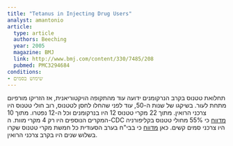 ```yaml
---
title: "Tetanus in Injecting Drug Users"
analyst: amantonio
article:
  type: article
  authors: Beeching
  year: 2005
  magazine: BMJ
  link: http://www.bmj.com/content/330/7485/208
  pubmed: PMC3294684
conditions:
- שימוש בסמים
---
```


תחלואת טטנוס בקרב הנרקומנים ידועה עוד מהתקופה הויקטוריאנית, אז הזריקו מורפיום מתחת לעור.
בשיקגו של שנות ה-50, עוד לפני שהחלו לחסן לטטנוס, רוב חולי טטנוס היו צרכני הרואין. מתוך 22 מקרי טטנוס 12 היו בנרקומנים וכל ה-12 נפטרו. מתוך 10 המקרים הנוספים היו רק 4 מקרי מוות.
ה-CDC [מדווח](https://www.cdc.gov/mmwr/preview/mmwrhtml/00051456.htm) כי 55% מחולי טטנוס בקליפורניה היו צרכני סמים קשים.
כאן [מדווח](https://www.ncbi.nlm.nih.gov/pubmed/17261932) כי בבי"ח בערב הסעודית כל חמשת מקרי טטנוס שקרו בשלוש שנים היו בקרב צרכני הרואין.

